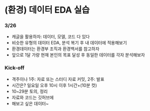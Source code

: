 # (환경) 데이터 EDA 실습
### 3/26
- 캐글을 활용하자: 데이터, 모델, 코드 다 있다
- 비슷한 유형의 데이터 EDA, 분석 복기 후 내 데이터에 적용해보기
- 환경데이터는 환경부 조직과 환경백서를 참고하자
- 앞으로 1달 가량 현재 본인의 목표 달성 후 동일한 데이터를 각자 분석해보자
### Kick-off
- 격주이나 1주: 자료 또는 스터디 자료 커밋, 2주: 발표
- 시간은? 일요일 오후 10시 이후 1시간+(10분 컷)
- 10~29분 토의, 정리
- 자료와 코드는 깃허브에
- 해보고 싶은 데이터~

